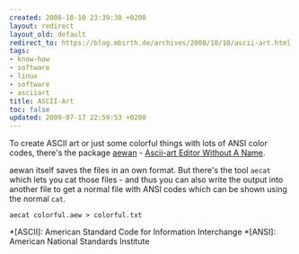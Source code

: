```yaml
---
created: 2008-10-10 23:39:30 +0200
layout: redirect
layout_old: default
redirect_to: https://blog.mbirth.de/archives/2008/10/10/ascii-art.html
tags:
- know-how
- software
- linux
- software
- asciiart
title: ASCII-Art
toc: false
updated: 2009-07-17 22:59:53 +0200
---
```


To create ASCII art or just some colorful things with lots of ANSI color codes, there's the package
[aewan](apt://aewan) - [Ascii-art Editor Without A Name](http://aewan.sf.net/).

aewan itself saves the files in an own format. But there's the tool `aecat` which lets you cat those files - and thus
you can also write the output into another file to get a normal file with ANSI codes which can be shown using the
normal `cat`.

    aecat colorful.aew > colorful.txt


*[ASCII]: American Standard Code for Information Interchange
*[ANSI]: American National Standards Institute